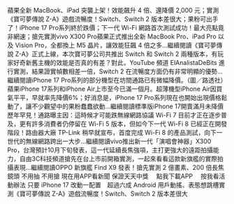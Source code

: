 蘋果全新 MacBook、iPad 突襲上架！效能飆升 4 倍、還降價 2,000 元；實測《寶可夢傳說 Z-A》遊戲流暢度！Switch、Switch 2 版本差很大；果粉可出手了！iPhone 17 Pro系列終於跌價；下一代 Wi-Fi 網路首次測試成功！最大亮點竟非網速；搶先實測vivo X300 Pro蘋果正式推出全新 MacBook Pro、iPad Pro 以及 Vision Pro，全都換上 M5 晶片，讓效能狂飆 4 倍之多...繼續閱讀《寶可夢傳說 Z-A》正式上線，本次寶可夢公司共推出 Switch 和 Switch 2 兩種版本，有玩家好奇新舊主機的效能是否真的有差？對此，YouTube 頻道 ElAnalistaDeBits 進行實測，結果證實幀數相差一倍，Switch 2 在流暢度方面仍有非常明顯的優勢...繼續閱讀iPhone 17 Pro系列的部分機型在坊間通路已有微幅降價。（圖／路透社）蘋果iPhone 17系列和iPhone Air上市至今已滿一個月。超薄機型iPhone Air因買氣平平，早就率先降價6%；好消息是，iPhone 17 Pro系列現在也開始出現價格鬆動了，讓不少觀望中的果粉蠢蠢欲動...繼續閱讀標準版iPhone 17開賣滿月未降價歷年罕見！通路曝主因：這時候才可能跌無線網路協議 Wi-Fi 7 目前才正在逐步普及，更有許多消費者仍停留在 Wi-Fi 5 版本，但如今下一代 Wi-Fi 8 已經正在開發階段！路由器大廠 TP-Link 稍早就宣布，首度完成 Wi-Fi 8 的產品測試，向下一世代的無線網路跨出一大步...繼續閱讀vivo推出新一代「演唱會神器」X300 Pro，台灣預計10月下旬發表，這一代延續長焦強項，主打更強大的遠距拍攝能力，自由3C科技頻道搶先在台上市前開箱實測，一起來看看這款新旗艦的實際拍攝表現...繼續閱讀OPPO 新旗艦 Find X9 發表！搶先實測 2 億畫素、200 倍長焦鏡頭
    不用抽 不用搶 現在用APP看新聞 保證天天中獎　
    點我下載APP　
    按我看活動辦法
只要 iPhone 17 改動一配置　超過六成 Android 用戶動搖、表態想跳槽實測《寶可夢傳說 Z-A》遊戲流暢度！Switch、Switch 2 版本差很大